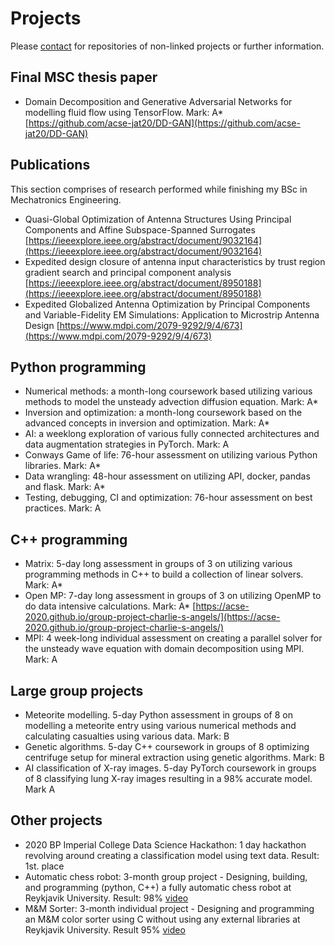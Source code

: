 # Projects
Please [contact](mailto:jon.tomasson1@gmail.com) for repositories of non-linked projects or further information.

## Final MSC thesis paper
 - Domain Decomposition and Generative Adversarial Networks for modelling fluid flow using TensorFlow. Mark: A* 
   [https://github.com/acse-jat20/DD-GAN](https://github.com/acse-jat20/DD-GAN)

## Publications
This section comprises of research performed while finishing my BSc in Mechatronics Engineering.
 - Quasi-Global Optimization of Antenna Structures Using Principal Components and Affine Subspace-Spanned Surrogates 
   [https://ieeexplore.ieee.org/abstract/document/9032164](https://ieeexplore.ieee.org/abstract/document/9032164)
 - Expedited design closure of antenna input characteristics by trust region gradient search and principal component analysis 
   [https://ieeexplore.ieee.org/abstract/document/8950188](https://ieeexplore.ieee.org/abstract/document/8950188)
 - Expedited Globalized Antenna Optimization by Principal Components and Variable-Fidelity EM Simulations: Application to Microstrip Antenna Design 
   [https://www.mdpi.com/2079-9292/9/4/673](https://www.mdpi.com/2079-9292/9/4/673)


## Python programming
- Numerical methods: a month-long coursework based utilizing various methods to model the unsteady advection diffusion equation. Mark: A*
- Inversion and optimization: a month-long coursework based on the advanced concepts in inversion and optimization. Mark: A*
- AI: a weeklong exploration of various fully connected architectures and data augmentation strategies in PyTorch. Mark: A
- Conways Game of life: 76-hour assessment on utilizing various Python libraries. Mark: A*
- Data wrangling:  48-hour assessment on utilizing API, docker, pandas and flask. Mark: A*
- Testing, debugging, CI and optimization: 76-hour assessment on best practices. Mark: A

## C++ programming 
- Matrix: 5-day long assessment in groups of 3 on utilizing various programming methods in C++ to build a collection of linear solvers. Mark: A*
- Open MP: 7-day long assessment in groups of 3 on utilizing OpenMP to do data intensive calculations. Mark: A*
   [https://acse-2020.github.io/group-project-charlie-s-angels/](https://acse-2020.github.io/group-project-charlie-s-angels/)
- MPI: 4 week-long individual assessment on creating a parallel solver for the unsteady wave equation with domain decomposition using MPI. Mark: A

## Large group projects
- Meteorite modelling. 5-day Python assessment in groups of 8 on modelling a meteorite entry using various numerical methods and calculating casualties using various data. Mark: B 
- Genetic algorithms. 5-day C++ coursework in groups of 8 optimizing centrifuge setup for mineral extraction using genetic algorithms. Mark: B
- AI classification of X-ray images. 5-day PyTorch coursework in groups of 8 classifying lung X-ray images resulting in a 98% accurate model. Mark A

## Other projects 
- 2020 BP Imperial College Data Science Hackathon: 1 day hackathon revolving around creating a classification model using text data. Result: 1st. place
- Automatic chess robot: 3-month group project - Designing, building, and programming (python, C++) a fully automatic chess robot at Reykjavik University. Result: 98%
  [video](https://youtu.be/03NnNebqr6M)
- M&M Sorter: 3-month individual project - Designing and programming an M&M color sorter using C without using any external libraries at Reykjavik University. Result 95%
  [video](https://youtu.be/tPATVSBQtFg)

